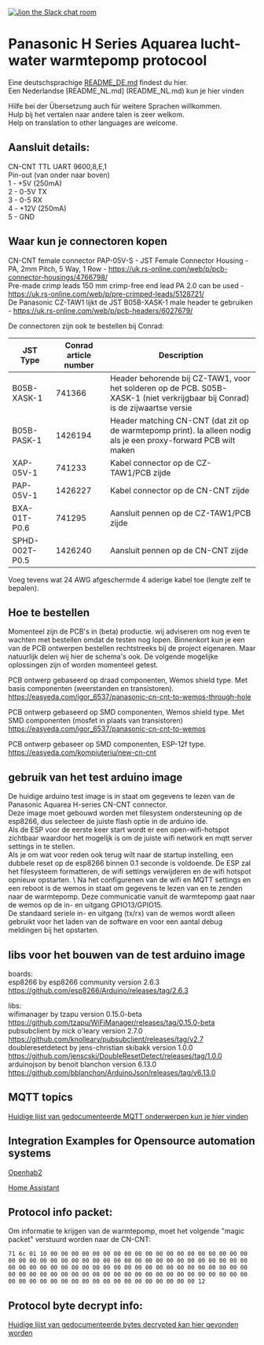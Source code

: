 [![Jion the Slack chat room](https://img.shields.io/badge/Slack-Join%20the%20chat%20room-orange)](https://join.slack.com/t/panasonic-wemos/shared_invite/enQtODg2MDY0NjE1OTI3LTgzYjkwMzIwNTAwZTMyYzgwNDQ1Y2QxYjkwODg3NjMyN2MyM2ViMDM3Yjc3OGE3MGRiY2FkYzI4MzZiZDVkNGE)


# Panasonic H Series Aquarea lucht-water warmtepomp protocool

Eine deutschsprachige [README_DE.md](README_DE.md) findest du hier. \
Een Nederlandse [README_NL.md] (README_NL.md) kun je hier vinden

Hilfe bei der Übersetzung auch für weitere Sprachen willkommen. \
Hulp bij het vertalen naar andere talen is zeer welkom. \
Help on translation to other languages are welcome.



## Aansluit details:
CN-CNT TTL UART 9600,8,E,1  \
Pin-out (van onder naar boven) \
1 - +5V (250mA)  \
2 - 0-5V TX  \
3 - 0-5 RX  \
4 - +12V (250mA) \
5 - GND

## Waar kun je connectoren kopen

CN-CNT female connector PAP-05V-S - JST Female Connector Housing - PA, 2mm Pitch, 5 Way, 1 Row - https://uk.rs-online.com/web/p/pcb-connector-housings/4766798/ \
Pre-made crimp leads 150 mm crimp-free end lead PA 2.0 can be used - https://uk.rs-online.com/web/p/pre-crimped-leads/5128721/ \
De Panasonic CZ-TAW1 lijkt de JST B05B-XASK-1 male header te gebruiken - https://uk.rs-online.com/web/p/pcb-headers/6027679/

De connectoren zijn ook te bestellen bij Conrad:

| JST Type | Conrad article number | Description |
| ----- | ---- | ----- |
|B05B-XASK-1| 741366 | Header behorende bij CZ-TAW1, voor het solderen op de PCB. S05B-XASK-1 (niet verkrijgbaar bij Conrad) is de zijwaartse versie	|
|B05B-PASK-1| 1426194 | Header matching CN-CNT (dat zit op de warmtepomp print). Ia alleen nodig als je een proxy-forward PCB wilt maken|
|XAP-05V-1| 741233 | Kabel connector op de CZ-TAW1/PCB zijde |
|PAP-05V-1| 1426227 | Kabel connector op de CN-CNT zijde | 
|BXA-01T-P0.6| 741295 |Aansluit pennen op de CZ-TAW1/PCB zijde|
|SPHD-002T-P0.5| 1426240 | Aansluit pennen op de CN-CNT zijde |

Voeg tevens wat 24 AWG afgeschermde 4 aderige kabel toe (lengte zelf te bepalen).

## Hoe te bestellen

Momenteel zijn de PCB's in (beta) productie. wij adviseren om nog even te wachten met bestellen omdat de testen nog lopen. Binnenkort kun je een van de PCB ontwerpen bestellen rechtstreeks bij de project eigenaren. Maar natuurlijk delen wij hier de schema's ook. De volgende mogelijke oplossingen zijn of worden momenteel getest.

PCB ontwerp gebaseerd op draad componenten, Wemos shield type. Met basis componenten (weerstanden en transistoren). https://easyeda.com/igor_6537/panasonic-cn-cnt-to-wemos-through-hole

PCB ontwerp gebaseerd op SMD componenten, Wemos shield type. Met SMD componenten (mosfet in plaats van transistoren) https://easyeda.com/igor_6537/panasonic-cn-cnt-to-wemos

PCB ontwerp gebaseer op SMD componenten, ESP-12f type.  https://easyeda.com/kompiuteriu/new-cn-cnt

## gebruik van het test arduino image
De huidige arduino test image is in staat om gegevens te lezen van de Panasonic Aquarea H-series CN-CNT connector. \
Deze image moet gebouwd worden met filesystem ondersteuning op de esp8266, dus selecteer de juiste flash optie in de arduino ide. \
Als de ESP voor de eerste keer start wordt er een open-wifi-hotspot zichtbaar waardoor het mogelijk is om de juiste wifi network en mqtt server settings in te stellen. \
Als je om wat voor reden ook terug wilt naar de startup instelling, een dubbele reset op de esp8266 binnen 0.1 seconde is voldoende. De ESP zal het filesysteem formatteren, de wifi settings verwijderen en de wifi hotspot opnieuw opstarten. \ 
Na het configurenen van de wifi en MQTT settings en een reboot is de wemos in staat om gegevens te lezen van en te zenden naar de warmtepomp. Deze communicatie vanuit de warmtepomp gaat naar de wemos op de in- en uitgang GPIO13/GPIO15. \
De standaard seriele in- en uitgang (tx/rx) van de wemos wordt alleen gebruikt voor het laden van de software en voor een aantal debug meldingen bij het opstarten.

## libs voor het bouwen van de test arduino image
boards: \
esp8266 by esp8266 community version 2.6.3 https://github.com/esp8266/Arduino/releases/tag/2.6.3

libs: \
wifimanager by tzapu version 0.15.0-beta https://github.com/tzapu/WiFiManager/releases/tag/0.15.0-beta \
pubsubclient by nick o'leary version 2.7.0 https://github.com/knolleary/pubsubclient/releases/tag/v2.7 \
doubleresetdetect by jens-christian skibakk version 1.0.0 https://github.com/jenscski/DoubleResetDetect/releases/tag/1.0.0 \
arduinojson by benoit blanchon version 6.13.0 https://github.com/bblanchon/ArduinoJson/releases/tag/v6.13.0

## MQTT topics
[Huidige lijst van gedocumenteerde MQTT onderwerpen kun je hier vinden](MQTT-Topics.md)

## Integration Examples for Opensource automation systems
[Openhab2](Integrations/Openhab2)

[Home Assistant](https://github.com/Egyras/HeishaMon/tree/master/Integrations/Home%20Assistant)


## Protocol info packet:

Om informatie te krijgen van de warmtepomp, moet het volgende "magic packet" verstuurd worden naar de CN-CNT: 

`71 6c 01 10 00 00 00 00 00 00 00 00 00 00 00 00 00 00 00 00 00 00 00 00 00 00 00 00 00 00 00 00 00 00 00 00 00 00 00 00 00 00 00 00 00 00 00 00 00 00 00 00 00 00 00 00 00 00 00 00 00 00 00 00 00 00 00 00 00 00 00 00 00 00 00 00 00 00 00 00 00 00 00 00 00 00 00 00 00 00 00 00 00 00 00 00 00 00 00 00 00 00 00 00 00 00 00 00 00 00 12`

## Protocol byte decrypt info:

[Huidige lijst van gedocumenteerde bytes decrypted kan hier gevonden worden](ProtocolByteDecrypt.md)

